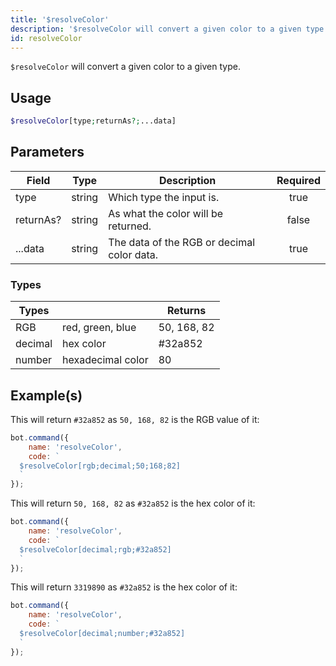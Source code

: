 ```yaml
---
title: '$resolveColor'
description: '$resolveColor will convert a given color to a given type.'
id: resolveColor
---
```


`$resolveColor` will convert a given color to a given type.

## Usage

```php
$resolveColor[type;returnAs?;...data]
```

## Parameters

| Field     | Type   | Description                                | Required |
| --------- | ------ | ------------------------------------------ |:--------:|
| type      | string | Which type the input is.                   |   true   |
| returnAs? | string | As what the color will be returned.        |  false   |
| ...data   | string | The data of the RGB or decimal color data. |   true   |

### Types

| Types   |                   | Returns     |
| ------- | ----------------- | ----------- |
| RGB     | red, green, blue  | 50, 168, 82 |
| decimal | hex color         | #32a852     |
| number  | hexadecimal color | 80          |

## Example(s)

This will return `#32a852` as `50, 168, 82` is the RGB value of it:

```javascript
bot.command({
    name: 'resolveColor',
    code: `
  $resolveColor[rgb;decimal;50;168;82]
  `
});
```

This will return `50, 168, 82` as `#32a852` is the hex color of it:

```javascript
bot.command({
    name: 'resolveColor',
    code: `
  $resolveColor[decimal;rgb;#32a852]
  `
});
```

This will return `3319890` as `#32a852` is the hex color of it:

```javascript
bot.command({
    name: 'resolveColor',
    code: `
  $resolveColor[decimal;number;#32a852]
  `
});
```